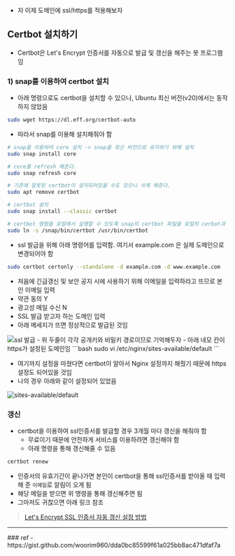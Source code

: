 - 자 이제 도메인에 ssl/https를 적용해보자

## Certbot 설치하기
- Certbot은 Let's Encrypt 인증서를 자동으로 발급 및 갱신을 해주는 봇 프로그램임

### 1) snap를 이용하여 certbot 설치
- 아래 명령으로도 certbot을 설치할 수 있으나, Ubuntu 최신 버전(v20)에서는 동작하지 않았음
```bash
sudo wget https://dl.eff.org/certbot-auto
```

- 따라서 snap를 이용해 설치해줘야 함
```bash
# snap을 이용하여 core 설치 -> snap을 최신 버전으로 유지하기 위해 설치
sudo snap install core

# core를 refresh 해준다.
sudo snap refresh core

# 기존에 잘못된 certbot이 설치되어있을 수도 있으니 삭제 해준다.
sudo apt remove certbot

# certbot 설치
sudo snap install --classic certbot

# certbot 명령을 로컬에서 실행할 수 있도록 snap의 certbot 파일을 로컬의 cerbot과 링크(연결) 시켜준다. -s 옵션은 심볼릭링크를 하겠다는 것.
sudo ln -s /snap/bin/certbot /usr/bin/certbot
```

- ssl 발급을 위해 아래 명령어를 입력함. 여기서 example.com 은 실제 도메인으로 변경되어야 함
```bash
sudo certbot certonly --standalone -d example.com -d www.example.com
```
- 처음에 긴급갱신 및 보안 공지 시에 사용하기 위해 이메일을 입력하라고 뜨므로 본인 이메일 입력
- 약관 동의 Y
- 광고성 메일 수신 N
- SSL 발급 받고자 하는 도메인 입력
- 아래 메세지가 뜨면 정상적으로 발급된 것임
<img src="https://user-images.githubusercontent.com/77138259/231111451-92c73519-f258-415a-875a-831dd40be8f1.png" alt="ssl 발급" />
- 위 두줄이 각각 공개키와 비밀키 경로이므로 기억해두자
- 아래 네모 칸이 https가 설정된 도메인임
```bash
sudo vi /etc/nginx/sites-available/default
```

- 여기까지 설정을 마쳤다면 certbot이 알아서 Nginx 설정까지 해줬기 때문에 https 설정도 되어있을 것임
- 나의 경우 아래와 같이 설정되어 있었음
<img src="https://user-images.githubusercontent.com/77138259/231115025-0ffdac56-fce5-4945-803e-5b0d66c0e62e.png" alt="sites-available/default" />

### 갱신
- certbot을 이용하여 ssl인증서를 발급할 경우 3개월 마다 갱신을 해줘야 함
	- 무료이기 때문에 안전하게 서비스를 이용하려면 갱신해야 함
	- 아래 명령을 통해 갱신해줄 수 있음
```bash
certbot renew
```
- 인증서의 유효기간이 끝나가면 본인이 certbot을 통해 ssl인증서를 받아올 때 입력해 준 `이메일`로 알림이 오게 됨
- 해당 메일을 받으면 위 명령을 통해 갱신해주면 됨
- 그마저도 귀찮으면 아래 링크 참조
> [Let's Encrypt SSL 인증서 자동 갱신 설정 방법](https://devlog.jwgo.kr/2019/04/16/how-to-lets-encrypt-ssl-renew/)


<hr>
### ref
- https://gist.github.com/woorim960/dda0bc85599f61a025bb8ac471dfaf7a
